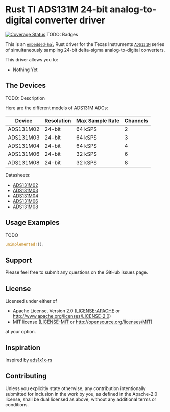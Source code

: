 # Rust TI ADS131M 24-bit analog-to-digital converter driver

[![Coverage Status](https://coveralls.io/repos/github/eloc3147/ads131m/badge.svg?branch=master)](https://coveralls.io/github/eloc3147/ads131m?branch=master)
TODO: Badges

This is an [`embedded-hal`] Rust driver for the Texas Instruments [`ADS131M`] series of simultaneously sampling
24-bit delta-sigma analog-to-digital converters.

This driver allows you to:

- Nothing Yet

## The Devices

TODO: Description

Here are the different models of ADS131M ADCs:

| Device    | Resolution | Max Sample Rate | Channels |
|-----------|------------|-----------------|----------|
| ADS131M02 | 24-bit     | 64 kSPS         | 2        |
| ADS131M03 | 24-bit     | 64 kSPS         | 3        |
| ADS131M04 | 24-bit     | 64 kSPS         | 4        |
| ADS131M06 | 24-bit     | 32 kSPS         | 6        |
| ADS131M08 | 24-bit     | 32 kSPS         | 8        |

Datasheets:

- [ADS131M02](https://www.ti.com/lit/ds/symlink/ads131m02.pdf)
- [ADS131M03](https://www.ti.com/lit/ds/symlink/ads131m03.pdf)
- [ADS131M04](https://www.ti.com/lit/ds/symlink/ads131m04.pdf)
- [ADS131M06](https://www.ti.com/lit/ds/symlink/ads131m06.pdf)
- [ADS131M08](https://www.ti.com/lit/ds/symlink/ads131m08.pdf)

## Usage Examples

TODO

```rust
unimplemented!();
```

## Support

Please feel free to submit any questions on the GitHub issues page.

## License

Licensed under either of

- Apache License, Version 2.0 ([LICENSE-APACHE](LICENSE-APACHE) or <http://www.apache.org/licenses/LICENSE-2.0>)
- MIT license ([LICENSE-MIT](LICENSE-MIT) or <http://opensource.org/licenses/MIT>)

at your option.

## Inspiration

Inspired by [ads1x1x-rs](https://github.com/eldruin/ads1x1x-rs)

## Contributing

Unless you explicitly state otherwise, any contribution intentionally submitted
for inclusion in the work by you, as defined in the Apache-2.0 license, shall
be dual licensed as above, without any additional terms or conditions.

[`embedded-hal`]: https://github.com/rust-embedded/embedded-hal
[`ADS131M`]: https://www.ti.com/sitesearch/en-us/docs/universalsearch.tsp?searchTerm=ADS131M
